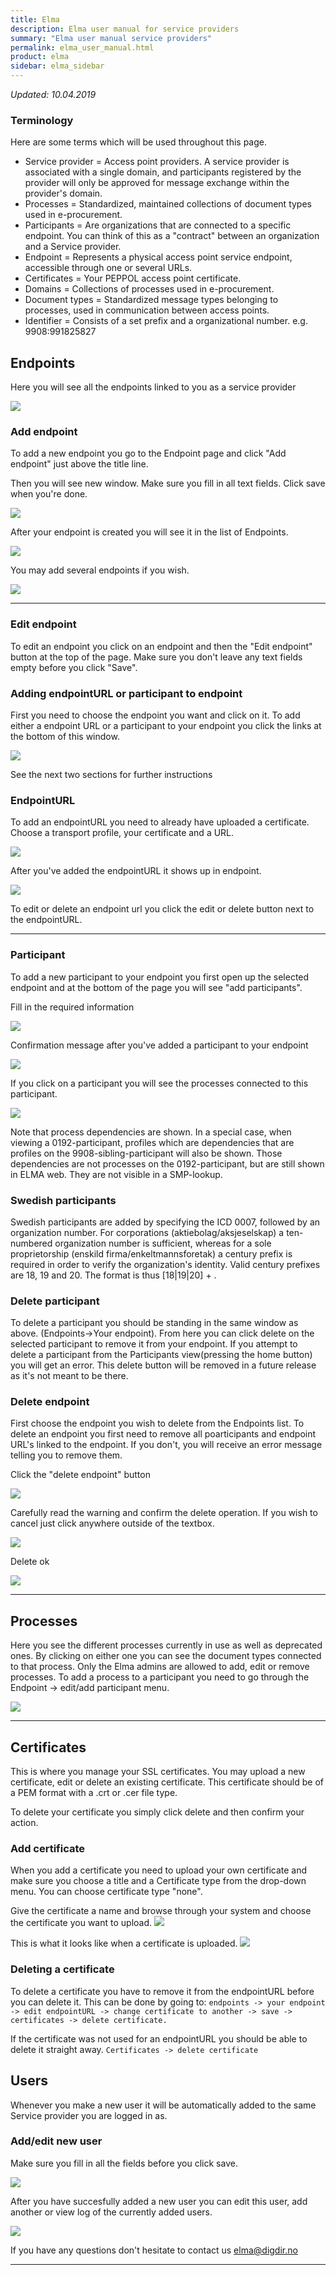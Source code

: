 ```yaml
---
title: Elma
description: Elma user manual for service providers
summary: "Elma user manual service providers"
permalink: elma_user_manual.html
product: elma
sidebar: elma_sidebar
---
```


*Updated: 10.04.2019*

### Terminology
Here are some terms which will be used throughout this page.

- Service provider = Access point providers. A service provider is associated with a single domain, and participants registered by the provider will only be approved for message exchange within the provider's domain.
- Processes = Standardized, maintained collections of document types used in e-procurement.
- Participants = Are organizations that are connected to a specific endpoint. You can think of this as a "contract" between an organization and a Service provider.
- Endpoint =  Represents a physical access point service endpoint, accessible through one or several URLs.
- Certificates = Your PEPPOL access point certificate.
- Domains = Collections of processes used in e-procurement. 
- Document types = Standardized message types belonging to processes, used in communication between access points.
- Identifier = Consists of a set prefix and a organizational number. e.g. 9908:991825827

## Endpoints
Here you will see all the endpoints linked to you as a service provider

![](/felleslosninger/images/elma/endpoints_0.PNG)

### Add endpoint
To add a new endpoint you go to the Endpoint page and click "Add endpoint" just above the title line.

Then you will see new window. Make sure you fill in all text fields. Click save when you're done.

![](/felleslosninger/images/elma/ny_endpoint_0.PNG)

After your endpoint is created you will see it in the list of Endpoints. 

![](/felleslosninger/images/elma/ny_endpoint_1.PNG)

You may add several endpoints if you wish.

![](/felleslosninger/images/elma/ny_endpoint_2.PNG)

---

### Edit endpoint
To edit an endpoint you click on an endpoint and then the "Edit endpoint" button at the top of the page. Make sure you don't leave any text fields empty before you click "Save".

<!--
**add screenshot. Fix MOVE-984 first?**
-->

### Adding endpointURL or participant to endpoint
First you need to choose the endpoint you want and click on it. To add either a endpoint URL or a participant to your endpoint you click the links at the bottom of this window. 

![](/felleslosninger/images/elma/endpointurl_add_0.PNG)

See the next two sections for further instructions

### EndpointURL
To add an endpointURL you need to already have uploaded a certificate. Choose a transport profile, your certificate and a URL.

![](/felleslosninger/images/elma/new_endpoint_url_0.PNG)

After you've added the endpointURL it shows up in endpoint.

![](/felleslosninger/images/elma/new_endpoint_url_1.PNG)

To edit or delete an endpoint url you click the edit or delete button next to the endpointURL. 

---

### Participant
To add a new participant to your endpoint you first open up the selected endpoint and at the bottom of the page you will see "add participants". 

Fill in the required information

![](/felleslosninger/images/elma/new_participant.PNG)

Confirmation message after you've added a participant to your endpoint

![](/felleslosninger/images/elma/add_participant_successful.PNG)

If you click on a participant you will see the processes connected to this participant. 

![](/felleslosninger/images/elma/participant.PNG)

Note that process dependencies are shown. In a special case, when viewing a 0192-participant, profiles which are dependencies that are profiles on the 9908-sibling-participant will also be shown. Those dependencies are not processes on the 0192-participant, but are still shown in ELMA web. They are not visible in a SMP-lookup. 

### Swedish participants
Swedish participants are added by specifying the ICD 0007, followed by an organization number. For corporations (aktiebolag/aksjeselskap) a ten-numbered organization number is sufficient, whereas for a sole proprietorship (enskild firma/enkeltmannsforetak) a century prefix is required in order to verify the organization's identity. Valid century prefixes are 18, 19 and 20. The format is thus [18|19|20] + <organization-number>.

### Delete participant
To delete a participant you should be standing in the same window as above. (Endpoints->Your endpoint). From here you can click delete on the selected participant to remove it from your endpoint. If you attempt to delete a participant from the Participants view(pressing the home button) you will get an error. This delete button will be removed in a future release as it's not meant to be there.

### Delete endpoint
First choose the endpoint you wish to delete from the Endpoints list. To delete an endpoint you first need to remove all poarticipants and endpoint URL's linked to the endpoint. If you don't, you will receive an error message telling you to remove them.

Click the "delete endpoint" button

![](/felleslosninger/images/elma/delete_endpoint_0.PNG)

Carefully read the warning and confirm the delete operation. If you wish to cancel just click anywhere outside of the textbox.

![](/felleslosninger/images/elma/delete_endpoint_1.PNG)

Delete ok

![](/felleslosninger/images/elma/delete_endpoint_2.PNG)

---

## Processes
Here you see the different processes currently in use as well as deprecated ones. By clicking on either one you can see the document types connected to that process. Only the Elma admins are allowed to add, edit or remove processes. To add a process to a participant you need to go through the Endpoint -> edit/add participant menu.

![](/felleslosninger/images/elma/process.PNG)

---

## Certificates
This is where you manage your SSL certificates. You may upload a new certificate, edit or delete an existing certificate. This certificate should be of a PEM format with a .crt or .cer file type.

To delete your certificate you simply click delete and then confirm your action.

### Add certificate
When you add a certificate you need to upload your own certificate and make sure you choose a title and a Certificate type from the drop-down menu. You can choose certificate type "none".

Give the certificate a name and browse through your system and choose the certificate you want to upload.
![](/felleslosninger/images/elma/new_certificate_0.PNG)

This is what it looks like when a certificate is uploaded.
![](/felleslosninger/images/elma/new_certificate_1.PNG)



### Deleting a certificate
To delete a certificate you have to remove it from the endpointURL before you can delete it. This can be done by going to: ```endpoints -> your endpoint -> edit endpointURL -> change certificate to another -> save -> certificates -> delete certificate. ```

If the certificate was not used for an endpointURL you should be able to delete it straight away. ```Certificates -> delete certificate```


## Users 
Whenever you make a new user it will be automatically added to the same Service provider you are logged in as. 

### Add/edit new user
Make sure you fill in all the fields before you click save.

![](/felleslosninger/images/elma/new_user_0.PNG)

After you have succesfully added a new user you can edit this user, add another or view log of the currently added users.

![](/felleslosninger/images/elma/new_user_1.PNG)



If you have any questions don't hesitate to contact us <a href="elma@digdir.no">elma@digdir.no</a>


---


